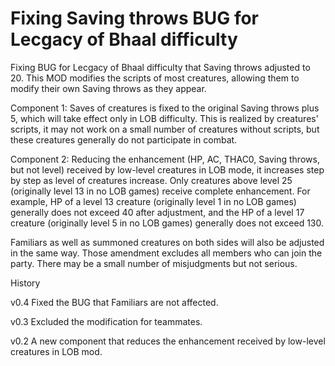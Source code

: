 # Fixing Saving throws BUG for Lecgacy of Bhaal difficulty

Fixing BUG for Lecgacy of Bhaal difficulty that Saving throws adjusted to 20.
This MOD modifies the scripts of most creatures, allowing them to modify their own Saving throws as they appear.

Component 1: Saves of creatures is fixed to the original Saving throws plus 5, which will take effect only in LOB difficulty.
This is realized by creatures' scripts, it may not work on a small number of creatures without scripts, but these creatures generally do not participate in combat.

Component 2:  Reducing the enhancement (HP, AC, THAC0, Saving throws, but not level) received by low-level creatures in LOB mode, it increases step by step as level of creatures increase. Only creatures above level 25 (originally level 13 in no LOB games) receive complete enhancement.
For example, HP of a level 13 creature (originally level 1 in no LOB games) generally does not exceed 40 after adjustment, and the HP of a level 17 creature (originally level 5 in no LOB games) generally does not exceed 130.

Familiars as well as summoned creatures on both sides will also be adjusted in the same way.
Those amendment excludes all members who can join the party. There may be a small number of misjudgments but not serious. 

History

v0.4 Fixed the BUG that Familiars are not affected.

v0.3 Excluded the modification for teammates.

v0.2 A new component that reduces the enhancement received by low-level creatures in LOB mod.